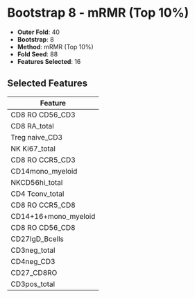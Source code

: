 # Bootstrap 8 - mRMR (Top 10%)

- **Outer Fold**: 40
- **Bootstrap**: 8
- **Method**: mRMR (Top 10%)
- **Fold Seed**: 88
- **Features Selected**: 16

## Selected Features

| Feature |
|---------|
| CD8 RO CD56_CD3 |
| CD8 RA_total |
| Treg naive_CD3 |
| NK Ki67_total |
| CD8 RO CCR5_CD3 |
| CD14mono_myeloid |
| NKCD56hi_total |
| CD4 Tconv_total |
| CD8 RO CCR5_CD8 |
| CD14+16+mono_myeloid |
| CD8 RO CD56_CD8 |
| CD27IgD_Bcells |
| CD3neg_total |
| CD4neg_CD3 |
| CD27_CD8RO |
| CD3pos_total |
